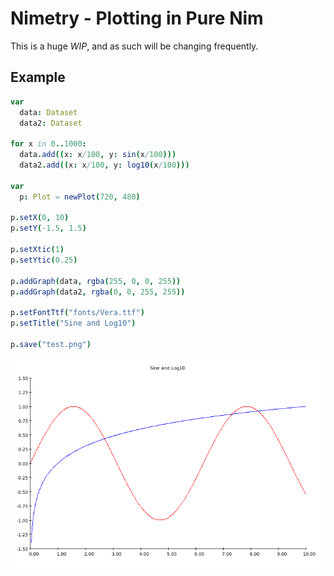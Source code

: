 # Nimetry - Plotting in Pure Nim

This is a huge *WIP*, and as such will be changing frequently.

## Example

```nim
var
  data: Dataset
  data2: Dataset

for x in 0..1000:
  data.add((x: x/100, y: sin(x/100)))
  data2.add((x: x/100, y: log10(x/100)))

var
  p: Plot = newPlot(720, 480)

p.setX(0, 10)
p.setY(-1.5, 1.5)

p.setXtic(1)
p.setYtic(0.25)

p.addGraph(data, rgba(255, 0, 0, 255))
p.addGraph(data2, rgba(0, 0, 255, 255))

p.setFontTtf("fonts/Vera.ttf")
p.setTitle("Sine and Log10")

p.save("test.png")
```

![output](examples/test.png)
